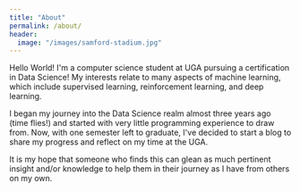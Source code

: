 ```yaml
---
title: "About"
permalink: /about/
header:
  image: "/images/samford-stadium.jpg"
---
```


Hello World! I'm a computer science student at UGA pursuing a certification in
Data Science! My interests relate to many aspects of machine learning, which
include supervised learning, reinforcement learning, and deep learning.

I began my journey into the Data Science realm almost three years ago
(time flies!) and started with very little programming experience to draw from.
Now, with one semester left to graduate, I've decided to start a blog to share
my progress and reflect on my time at the UGA.

It is my hope that someone who finds this can glean as much pertinent insight
and/or knowledge to help them in their journey as I have from others on my own.
